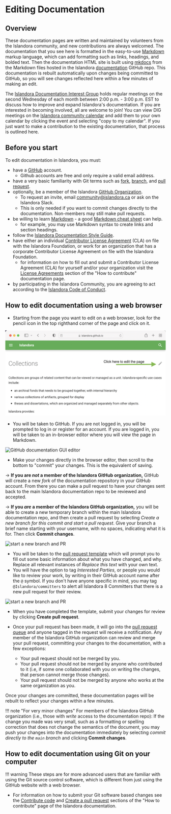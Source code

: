 # Editing Documentation

## Overview
These documentation pages are written and maintained by volunteers from the Islandora community, and new contributions are always welcomed. The documentation that you see here is formatted in the easy-to-use [Markdown](http://en.wikipedia.org/wiki/Markdown) markup language, which can add formatting such as links, headings, and bolded text. Then the documentation HTML site is built using [mkdocs](https://www.mkdocs.org/) from the Markdown files hosted in the Islandora [documentation](https://github.com/Islandora/documentation) GitHub repo. This documentation is rebuilt automatically upon changes being committed to GitHub, so you will see changes reflected here within a few minutes of making an edit.

The [Islandora Documentation Interest Group](https://github.com/islandora-interest-groups/Islandora-Documentation-Interest-Group) holds regular meetings on the second Wednesday of each month between 2:00 p.m. - 3:00 p.m. EST to discuss how to improve and expand Islandora's documentation. If you are interested in becoming involved, all are welcome to join! You can view DIG meetings on the [Islandora community calendar](https://calendar.google.com/calendar/embed?src=96s6v709n719hapqtt9m8vj588%40group.calendar.google.com&ctz=America%2FToronto) and add them to your own calendar by clicking the event and selecting "copy to my calendar". If you just want to make a contribution to the existing documentation, that process is outlined here.

## Before you start

To edit documentation in Islandora, you must:

- have a [GitHub](https://github.com/) account.
    - Github accounts are free and only require a valid email address.
- have a very basic familiarity with Git terms such as [fork](https://guides.github.com/activities/forking/), [branch](https://guides.github.com/activities/hello-world/#branch), and [pull request](https://guides.github.com/activities/hello-world/#pr).
- optionally, be a member of the Islandora [GitHub Organization](https://github.com/orgs/Islandora/people).
    - To request an invite, email community@islandora.ca or ask on the Islandora Slack.
    - This is only needed if you want to commit changes directly to the documentation. Non-members may still make pull requests.
- be willing to learn [Markdown](http://en.wikipedia.org/wiki/Markdown) - a good [Markdown cheat sheet](https://github.com/adam-p/markdown-here/wiki/Markdown-Cheatsheet) can help.
    - for example, you may use Markdown syntax to create links and section headings.
- follow the [Islandora Documentation Style Guide](docs-style-guide.md).
- have either an individual [Contributor License Agreement](https://github.com/Islandora/islandora/wiki/Contributor-License-Agreements) (CLA) on file with the Islandora Foundation, or work for an organization that has a corporate Contributor License Agreement on file with the Islandora Foundation.
    - for information on how to fill out and submit a Contributor License Agreement (CLA) for yourself and/or your organization visit the [License Agreements](https://islandora.github.io/documentation/contributing/CONTRIBUTING/#license-agreements) section of the "How to contribute" documentation page.
- by participating in the Islandora Community, you are agreeing to act according to the [Islandora Code of Conduct](https://www.islandora.ca/code-of-conduct).

## How to edit documentation using a web browser

- Starting from the page you want to edit on a web browser, look for the pencil icon in the top righthand corner of the page and click on it.

![Edit page button](../assets/editing_docs_Edit_Button.png)

- You will be taken to GitHub. If you are not logged in, you will be prompted to log in or register for an account. If you are logged in, you will be taken to an in-browser editor where you will view the page in Markdown.

![GitHub documentation GUI editor](../assets/editing-docs-gui.png)

- Make your changes directly in the browser editor, then scroll to the bottom to "commit" your changes. This is the equivalent of saving.

→ **If you are _not_ a member of the Islandora GitHub organization,** GitHub will create a new _fork_ of the documentation repository in your GitHub account. From there you can make a pull request to have your changes sent back to the main Islandora documentation repo to be reviewed and accepted.

→ **If you _are_ a member of the Islandora GitHub organization,** you will be able to create a new temporary branch within the main Islandora documentation repo, and then create a pull request by selecting _Create a new branch for this commit and start a pull request_. Give your branch a brief name starting with your username, with no spaces, indicating what it is for. Then click **Commit changes**.

![start a new branch and PR](../assets/editing-docs-branch.png)

- You will be taken to the [pull request template](https://github.com/Islandora/documentation/blob/main/.github/PULL_REQUEST_TEMPLATE.md) which will prompt you to fill out some basic information about what you have changed, and why. Replace all relevant instances of _Replace this text_ with your own text.
- You will have the option to tag _Interested Parties_, or people you would like to review your work, by writing in their GitHub account name after the `@` symbol. If you don't have anyone specific in mind, you may tag `@Islandora/committers` to alert all Islandora 8 Committers that there is a new pull request for their review.


![start a new branch and PR](../assets/editing-docs-PR.png)

- When you have completed the template, submit your changes for review by clicking **Create pull request**.

- Once your pull request has been made, it will go into the [pull request queue](https://github.com/Islandora/documentation/pulls) and anyone tagged in the request will receive a notification. Any member of the Islandora GitHub organization can review and merge your pull request, committing your changes to the documentation, with a few exceptions:

    - Your pull request should not be merged by you.
    - Your pull request should not be merged by anyone who contributed to it (i.e, if some one collaborated with you on writing the changes, that person cannot merge those changes).
    - Your pull request should not be merged by anyone who works at the same organization as you.

Once your changes are committed, these documentation pages will be rebuilt to reflect your changes within a few minutes.

!!! note "For very minor changes"
    For members of the Islandora GitHub organization (i.e., those with _write_ access to the documentation repo): If the change you made was very small, such as a formatting or spelling correction that does not change the semantics of the document, you may push your changes into the documentation immediately by selecting _commit directly to the `main` branch_ and clicking **Commit changes**.

## How to edit documentation using Git on your computer

!!! warning
    These steps are for more advanced users that are familiar with using the Git source control software, which is different from just using the GitHub website with a web browser.

- For information on how to submit your Git software based changes see the [Contribute code](https://islandora.github.io/documentation/contributing/CONTRIBUTING/) and [Create a pull request](https://islandora.github.io/documentation/contributing/CONTRIBUTING/#create-a-pull-request) sections of the "How to contribute" page of the Islandora documentation.

